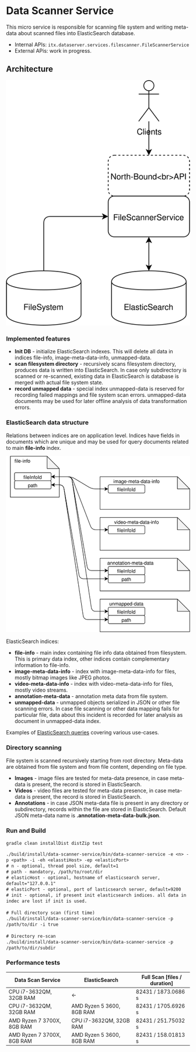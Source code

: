 # Data Scanner Service
This micro service is responsible for scanning file system and writing meta-data about scanned files into 
ElasticSearch database.
* Internal APIs: ``itx.dataserver.services.filescanner.FileScannerService``
* External APis: work in progress.

## Architecture
![architecture](docs/architecture.svg)

### Implemented features
* __Init DB__ - initialize ElasticSearch indexes. This will delete all data in indices file-info, image-meta-data-info, unmapped-data. 
* __scan filesystem directory__ - recursively scans filesystem directory, produces data is written into ElasticSearch. 
  In case only subdirectory is scanned or re-scanned, existing data in ElasticSearch is database is merged with actual file system state. 
* __record unmapped data__ - special index unmapped-data is reserved for recording failed mappings and file system scan errors. 
  unmapped-data documents may be used for later offline analysis of data transformation errors. 

### ElasticSearch data structure
Relations between indices are on application level. 
Indices have fields in documents which are unique and may be used for query documents related to main __file-info__ index. 

![indices-relations](docs/indices-relations.svg)

ElasticSearch indices:
* __file-info__ - main index containing file info data obtained from filesystem. 
  This is primary data index, other indices contain complementary information to file-info. 
* __image-meta-data-info__ - index with image-meta-data-info for files, mostly bitmap images like JPEG photos.
* __video-meta-data-info__ - index with video-meta-data-info for files, mostly video streams.
* __annotation-meta-data__ - annotation meta data from file system.
* __unmapped-data__ - unmapped objects serialized in JSON or other file scanning errors.
  In case file scanning or other data mapping fails for particular file, data about this 
  incident is recorded for later analysis as document in unmapped-data index.  

Examples of [ElasticSearch queries](docs/elasticsearch-queries.md) covering various use-cases.

### Directory scanning
File system is scanned recursively starting from root directory. Meta-data are obtained from file system and 
from file content, depending on file type.
* __Images__ - image files are tested for meta-data presence, in case meta-data is present, the record is stored in ElasticSearch. 
* __Videos__ - video files are tested for meta-data presence, in case meta-data is present, the record is stored in ElasticSearch.
* __Annotations__ - in case JSON meta-data file is present in any directory or subdirectory, records within the file are stored in ElasticSearch.
  Default JSON meta-data name is __.annotation-meta-data-bulk.json__.

### Run and Build
```
gradle clean installDist distZip test
```
```
./build/install/data-scanner-service/bin/data-scanner-service -e <n> -p <path> -i -eh <elasstiHost> -ep <elasticPort>
# n - optional, thread pool size, default=1
# path - mandatory, /path/to/root/dir
# elasticHost - optional, hostname of elasticsearch server, default="127.0.0.1"
# elasticPort - optional, port of lasticsearch server, default=9200
# init - optional, if present init elasticsearch indices. all data in indec are lost if init is used. 

# Full directory scan (first time)
./build/install/data-scanner-service/bin/data-scanner-service -p /path/to/dir -i true

# Directory re-scan 
./build/install/data-scanner-service/bin/data-scanner-service -p /path/to/dir/subdir 
```

### Performance tests
| Data Scan Service          | ElasticSearch             | Full Scan [files / duration] |
|----------------------------|---------------------------|------------------------------|
| CPU i7-3632QM, 32GB RAM    | <-                        | 82431 / 1873.0686 s          |
| CPU i7-3632QM, 32GB RAM    | AMD Ryzen 5 3600, 8GB RAM | 82431 / 1705.6926 s          |
| AMD Ryzen 7 3700X, 8GB RAM | CPU i7-3632QM, 32GB RAM   | 82431 / 251.75032 s          |
| AMD Ryzen 7 3700X, 8GB RAM | AMD Ryzen 5 3600, 8GB RAM | 82431 / 158.01813 s          |
